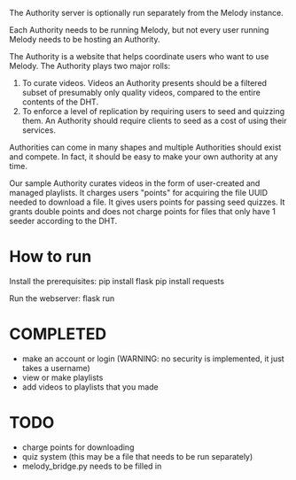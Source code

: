 The Authority server is optionally run separately from the Melody instance.

Each Authority needs to be running Melody, but not every user running Melody needs to be hosting an Authority.


The Authority is a website that helps coordinate users who want to use Melody.  The Authority plays two major rolls:

1. To curate videos.  Videos an Authority presents should be a filtered subset of presumably only quality videos, compared to the entire contents of the DHT.
2. To enforce a level of replication by requiring users to seed and quizzing them.  An Authority should require clients to seed as a cost of using their services.


Authorities can come in many shapes and multiple Authorities should exist and compete.  In fact, it should be easy to make your own authority at any time.

Our sample Authority curates videos in the form of user-created and managed playlists.  It charges users "points" for acquiring the file UUID needed to download a file.  It gives users points for passing seed quizzes.  It grants double points and does not charge points for files that only have 1 seeder according to the DHT.


# How to run

Install the prerequisites:
pip install flask
pip install requests

Run the webserver:
flask run

# COMPLETED
- make an account or login (WARNING: no security is implemented, it just takes a username)
- view or make playlists
- add videos to playlists that you made

# TODO
- charge points for downloading
- quiz system (this may be a file that needs to be run separately)
- melody\_bridge.py needs to be filled in
